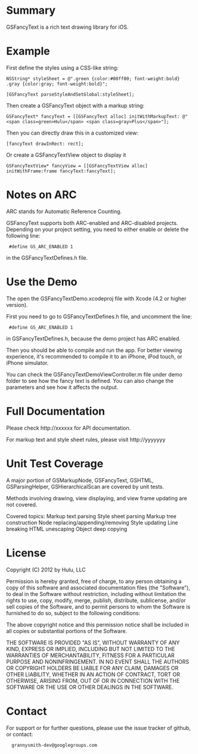 Summary
==========

GSFancyText is a rich text drawing library for iOS.



Example
==========

First define the styles using a CSS-like string:

`NSString* styleSheet = @".green {color:#00ff00; font-weight:bold} .gray {color:gray; font-weight:bold}";`

`[GSFancyText parseStyleAndSetGlobal:styleSheet];`

Then create a GSFancyText object with a markup string:

`GSFancyText* fancyText = [[GSFancyText alloc] initWithMarkupText: @"<span class=green>Hulu</span> <span class=gray>Plus</span>"];`

Then you can directly draw this in a customized view:

`[fancyText drawInRect: rect];`

Or create a GSFancyTextView object to display it

`GSFancyTextView* fancyView = [[GSFancyTextView alloc] initWithFrame:frame fancyText:fancyText];`


Notes on ARC
==========

ARC stands for Automatic Reference Counting.

GSFancyText supports both ARC-enabled and ARC-disabled projects. Depending on your project setting, you need to either enable or delete the following line:

` #define GS_ARC_ENABLED 1`

in the GSFancyTextDefines.h file.



Use the Demo
==========

The open the GSFancyTextDemo.xcodeproj file with Xcode (4.2 or higher version).

First you need to go to GSFancyTextDefines.h file, and uncomment the line:

` #define GS_ARC_ENABLED 1`

in GSFancyTextDefines.h, because the demo project has ARC enabled.

Then you should be able to compile and run the app. For better viewing experience, it's recommended to compile it to an iPhone, iPod touch, or iPhone simulator.

You can check the GSFancyTextDemoViewController.m file under demo folder to see how the fancy text is defined. You can also change the parameters and see how it affects the output.




Full Documentation
==========

Please check http://xxxxxx for API documentation.

For markup text and style sheet rules, please visit http://yyyyyyy




Unit Test Coverage
==========

A major portion of GSMarkupNode, GSFancyText, GSHTML, GSParsingHelper, GSHierarchicalScan are covered by unit tests.

Methods involving drawing, view displaying, and view frame updating are not covered.

Covered topics:
Markup text parsing
Style sheet parsing
Markup tree construction
Node replacing/appending/removing
Style updating
Line breaking
HTML unescaping
Object deep copying



License
==========
Copyright (C) 2012 by Hulu, LLC

Permission is hereby granted, free of charge, to any person obtaining a copy
of this software and associated documentation files (the "Software"), to deal
in the Software without restriction, including without limitation the rights
to use, copy, modify, merge, publish, distribute, sublicense, and/or sell
copies of the Software, and to permit persons to whom the Software is
furnished to do so, subject to the following conditions:

The above copyright notice and this permission notice shall be included in
all copies or substantial portions of the Software.

THE SOFTWARE IS PROVIDED "AS IS", WITHOUT WARRANTY OF ANY KIND, EXPRESS OR
IMPLIED, INCLUDING BUT NOT LIMITED TO THE WARRANTIES OF MERCHANTABILITY,
FITNESS FOR A PARTICULAR PURPOSE AND NONINFRINGEMENT. IN NO EVENT SHALL THE
AUTHORS OR COPYRIGHT HOLDERS BE LIABLE FOR ANY CLAIM, DAMAGES OR OTHER
LIABILITY, WHETHER IN AN ACTION OF CONTRACT, TORT OR OTHERWISE, ARISING FROM,
OUT OF OR IN CONNECTION WITH THE SOFTWARE OR THE USE OR OTHER DEALINGS IN
THE SOFTWARE.



Contact
==========

For support or for further questions, please use the issue tracker of github, or contact:

      grannysmith-dev@googlegroups.com

